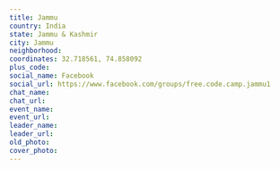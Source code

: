 ```yaml
---
title: Jammu
country: India
state: Jammu & Kashmir
city: Jammu
neighborhood: 
coordinates: 32.718561, 74.858092
plus_code:
social_name: Facebook
social_url: https://www.facebook.com/groups/free.code.camp.jammu1
chat_name:
chat_url:
event_name:
event_url:
leader_name:
leader_url:
old_photo: 
cover_photo:
---
```

